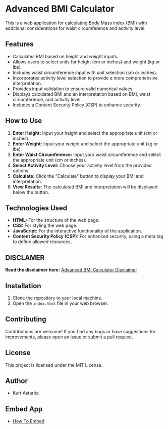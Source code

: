 # Advanced BMI Calculator

This is a web application for calculating Body Mass Index (BMI) with additional considerations for waist circumference and activity level.

## Features

* Calculates BMI based on height and weight inputs.
* Allows users to select units for height (cm or inches) and weight (kg or lbs).
* Includes waist circumference input with unit selection (cm or inches).
* Incorporates activity level selection to provide a more comprehensive interpretation.
* Provides input validation to ensure valid numerical values.
* Displays calculated BMI and an interpretation based on BMI, waist circumference, and activity level.
* Includes a Content Security Policy (CSP) to enhance security.

## How to Use

1.  **Enter Height:** Input your height and select the appropriate unit (cm or inches).
2.  **Enter Weight:** Input your weight and select the appropriate unit (kg or lbs).
3.  **Enter Waist Circumference:** Input your waist circumference and select the appropriate unit (cm or inches).
4.  **Select Activity Level:** Choose your activity level from the provided options.
5.  **Calculate:** Click the "Calculate" button to display your BMI and interpretation.
6.  **View Results:** The calculated BMI and interpretation will be displayed below the button.

## Technologies Used

* **HTML:** For the structure of the web page.
* **CSS:** For styling the web page.
* **JavaScript:** For the interactive functionality of the application.
* **Content Security Policy (CSP):** For enhanced security, using a meta tag to define allowed resources.

## DISCLAMER

**Read the disclaimer here:** [Advanced BMI Calculator Disclaimer](/DISCLAIMER.md)

## Installation

1.  Clone the repository to your local machine.
2.  Open the `index.html` file in your web browser.

## Contributing

Contributions are welcome! If you find any bugs or have suggestions for improvements, please open an issue or submit a pull request.

## License

This project is licensed under the MIT License.

## Author

* Kurt Astarita

## Embed App

* [How To Embed](https://post40gains.blogspot.com/p/ultimate-shopping-log.html)
